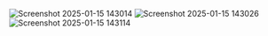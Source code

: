 ![Screenshot 2025-01-15 143014](https://github.com/user-attachments/assets/c2e2620d-b50c-48a6-bb4d-696d351e4243)
![Screenshot 2025-01-15 143026](https://github.com/user-attachments/assets/90c978c1-c4e4-4a45-ae3e-0526e3321c04)
![Screenshot 2025-01-15 143114](https://github.com/user-attachments/assets/7748b6b4-366e-45b0-afe8-94286af58532)
